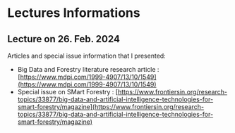 # Lectures Informations

## Lecture on 26. Feb. 2024

Articles and special issue information that I presented:

- Big Data and Forestry literature research article : [https://www.mdpi.com/1999-4907/13/10/1549](https://www.mdpi.com/1999-4907/13/10/1549)
- Special issue on SMart Forestry : [https://www.frontiersin.org/research-topics/33877/big-data-and-artificial-intelligence-technologies-for-smart-forestry/magazine](https://www.frontiersin.org/research-topics/33877/big-data-and-artificial-intelligence-technologies-for-smart-forestry/magazine)


